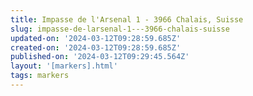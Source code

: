 ```yaml
---
title: Impasse de l'Arsenal 1 - 3966 Chalais, Suisse
slug: impasse-de-larsenal-1---3966-chalais-suisse
updated-on: '2024-03-12T09:28:59.685Z'
created-on: '2024-03-12T09:28:59.685Z'
published-on: '2024-03-12T09:29:45.564Z'
layout: '[markers].html'
tags: markers
---
```



